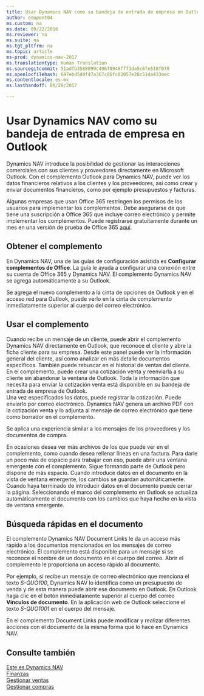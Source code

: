 ```yaml
---
title: Usar Dynamics NAV como su bandeja de entrada de empresa en Outlook
author: edupont04
ms.custom: na
ms.date: 09/22/2016
ms.reviewer: na
ms.suite: na
ms.tgt_pltfrm: na
ms.topic: article
ms-prod: dynamics-nav-2017
ms.translationtype: Human Translation
ms.sourcegitcommit: 51adfb3588099c496f0946ff71da5c6fe518f070
ms.openlocfilehash: 647ebd5d4f47a367c86fc02057e28c514a433aec
ms.contentlocale: es-mx
ms.lasthandoff: 06/26/2017

---
```


# <a name="using-dynamics-nav-as-your-business-inbox-in-outlook"></a>Usar Dynamics NAV como su bandeja de entrada de empresa en Outlook
Dynamics NAV introduce la posibilidad de gestionar las interacciones comerciales con sus clientes y proveedores directamente en Microsoft Outlook. Con el complemento Outlook para Dynamics NAV, puede ver los datos financieros relativos a los clientes y los proveedores, así como crear y enviar documentos financieros, como por ejemplo presupuestos y facturas.  

Algunas empresas que usan Office 365 restringen los permisos de los usuarios para implementar los complementos. Debe asegurarse de que tiene una suscripción a Office 365 que incluye correo electrónico y permite implementar los complementos. Puede registrarse gratuitamente durante un mes en una versión de prueba de Office 365 [aquí](https://products.office.com/try).  

## <a name="get-the-add-in"></a>Obtener el complemento
En Dynamics NAV, una de las guías de configuración asistida es **Configurar complementos de Office**. La guía le ayuda a configurar una conexión entre su cuenta de Office 365 y Dynamics NAV. El complemento Dynamics NAV se agrega automáticamente a su Outlook.  

Se agrega el nuevo complemento a la cinta de opciones de Outlook y en el acceso red para Outlook, puede verlo en la cinta de complemento inmediatamente superior al cuerpo del correo electrónico.  

## <a name="using-the-add-in"></a>Usar el complemento
Cuando recibe un mensaje de un cliente, puede abrir el complemento Dynamics NAV directamente en Outlook, que reconoce el cliente y abre la ficha cliente para su empresa. Desde este panel puede ver la información general del cliente, así como analizar en más detalle documentos específicos. También puede rebuscar en el historial de ventas del cliente.
En el complemento, puede crear una cotización venta y reenviarla a su cliente sin abandonar la ventana de Outlook. Toda la información que necesita para enviar la cotización venta está disponible en su bandeja de entrada de empresa de Outlook.  
Una vez especificados los datos, puede registrar la cotización. Puede enviarlo por correo electrónico. Dynamics NAV genera un archivo PDF con la cotización venta y lo adjunta al mensaje de correo electrónico que tiene como borrador en el complemento.  

Se aplica una experiencia similar a los mensajes de los proveedores y los documentos de compra.  

En ocasiones desea ver más archivos de los que puede ver en el complemento, como cuando desea rellenar líneas en una factura. Para darle un poco más de espacio para trabajar con eso, puede abrir una ventana emergente con el complemento. Sigue formando parte de Outlook pero dispone de más espacio. Cuando introduce datos en el documento en la vista de ventana emergente, los cambios se guardan automáticamente. Cuando haya terminado de introducir datos en el documento puede cerrar la página. Seleccionando el marco del complemento en Outlook se actualiza automáticamente el documento con los cambios que haya hecho en la vista de ventana emergente.  

## <a name="quick-document-lookup"></a>Búsqueda rápidas en el documento
El complemento Dynamics NAV Document Links le da un acceso más rápido a los documentos mencionados en los mensajes de correo electrónico. El complemento está disponible para un mensaje si se reconoce el nombre de un documento en el cuerpo del correo. Abrir el complemento le proporciona un acceso rápido al documento.  

Por ejemplo, si recibe un mensaje de correo electrónico que menciona el texto *S-QUO100*, Dynamics NAV lo identifica como un presupuesto de venda y de esta manera puede abrir ese documento en Outlook. En Outlook haga clic en el botón inmediatamente superior al cuerpo del correo **Vínculos de documento**. En la aplicación web de Outlook seleccione el texto *S-QUO1001* en el cuerpo del mensaje.  

En el complemento Document Links puede modificar y realizar diferentes acciones con el documento de la misma forma que lo hace en Dynamics NAV.

## <a name="see-also"></a>Consulte también
[Este es Dynamics NAV](across-get-started.md)  
[Finanzas](finance-setup.md)  
[Gestionar ventas](sales-manage-sales.md)  
[Gestionar compras](purchasing-manage-purchasing.md)  

